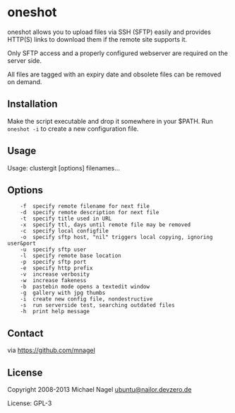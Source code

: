 # oneshot

oneshot allows you to upload files via SSH (SFTP) easily
and provides HTTP(S) links to download them
if the remote site supports it.

Only SFTP access and a properly configured webserver
are required on the server side.

All files are tagged with an expiry date
and obsolete files can be removed on demand.

## Installation

Make the script executable and drop it somewhere in your $PATH.
Run ```oneshot -i``` to create a new configuration file.

## Usage

Usage: clustergit [options] filenames...

## Options

```
    -f	specify remote filename for next file
    -d	specify remote description for next file
    -t	specify title used in URL
    -x	specify ttl, days until remote file may be removed
    -c	specify local configfile
    -o	specify sftp host, "nil" triggers local copying, ignoring user&port
    -u	specify sftp user
    -l	specify remote base location
    -p	specify sftp port
    -e	specify http prefix
    -v	increase verbosity
    -w	increase fakeness
    -b	pastebin mode opens a textedit window
    -g	gallery with jpg thumbs
    -i	create new config file, nondestructive
    -s	run serverside test, searching outdated files
    -h	print help message
```

## Contact

via https://github.com/mnagel

## License

Copyright 2008-2013 Michael Nagel ubuntu@nailor.devzero.de

License: GPL-3
